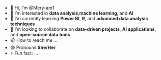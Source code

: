 - 👋 Hi, I’m @Mery-am1
- 👀 I’m interested in **data analysis**,**machine learning**, and **AI**
- 🌱 I’m currently learning **Power BI**, **R**, and **advanced data analysis techniques**
- 💞️ I’m looking to collaborate on **data-driven projects**, **AI applications**, and **open-source data tools**
- 📫 How to reach me ...
- 😄 Pronouns:**She/Her**
- ⚡ Fun fact: ...

<!---
Mery-am1/Mery-am1 is a ✨ special ✨ repository because its `README.md` (this file) appears on your GitHub profile.
You can click the Preview link to take a look at your changes.
--->
